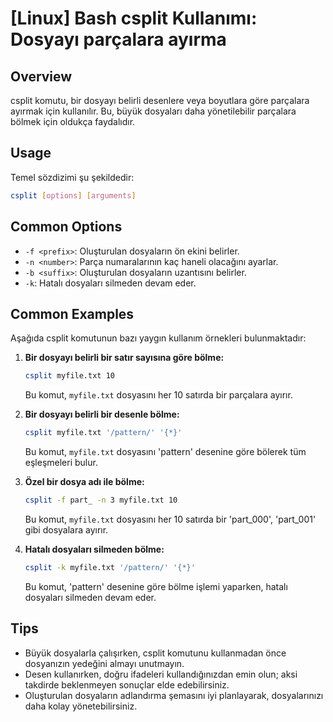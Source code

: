 # [Linux] Bash csplit Kullanımı: Dosyayı parçalara ayırma

## Overview
csplit komutu, bir dosyayı belirli desenlere veya boyutlara göre parçalara ayırmak için kullanılır. Bu, büyük dosyaları daha yönetilebilir parçalara bölmek için oldukça faydalıdır.

## Usage
Temel sözdizimi şu şekildedir:
```bash
csplit [options] [arguments]
```

## Common Options
- `-f <prefix>`: Oluşturulan dosyaların ön ekini belirler.
- `-n <number>`: Parça numaralarının kaç haneli olacağını ayarlar.
- `-b <suffix>`: Oluşturulan dosyaların uzantısını belirler.
- `-k`: Hatalı dosyaları silmeden devam eder.

## Common Examples
Aşağıda csplit komutunun bazı yaygın kullanım örnekleri bulunmaktadır:

1. **Bir dosyayı belirli bir satır sayısına göre bölme:**
   ```bash
   csplit myfile.txt 10
   ```
   Bu komut, `myfile.txt` dosyasını her 10 satırda bir parçalara ayırır.

2. **Bir dosyayı belirli bir desenle bölme:**
   ```bash
   csplit myfile.txt '/pattern/' '{*}'
   ```
   Bu komut, `myfile.txt` dosyasını 'pattern' desenine göre bölerek tüm eşleşmeleri bulur.

3. **Özel bir dosya adı ile bölme:**
   ```bash
   csplit -f part_ -n 3 myfile.txt 10
   ```
   Bu komut, `myfile.txt` dosyasını her 10 satırda bir 'part_000', 'part_001' gibi dosyalara ayırır.

4. **Hatalı dosyaları silmeden bölme:**
   ```bash
   csplit -k myfile.txt '/pattern/' '{*}'
   ```
   Bu komut, 'pattern' desenine göre bölme işlemi yaparken, hatalı dosyaları silmeden devam eder.

## Tips
- Büyük dosyalarla çalışırken, csplit komutunu kullanmadan önce dosyanızın yedeğini almayı unutmayın.
- Desen kullanırken, doğru ifadeleri kullandığınızdan emin olun; aksi takdirde beklenmeyen sonuçlar elde edebilirsiniz.
- Oluşturulan dosyaların adlandırma şemasını iyi planlayarak, dosyalarınızı daha kolay yönetebilirsiniz.